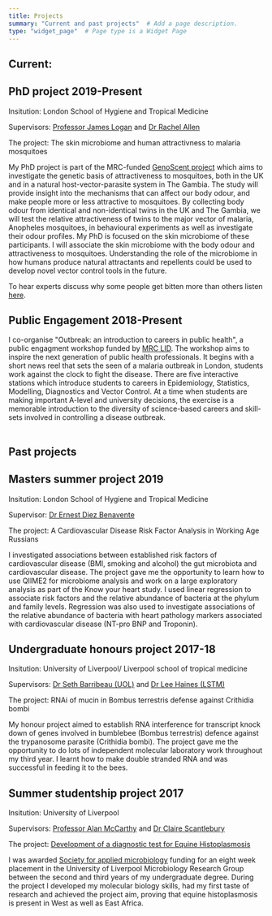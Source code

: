 ```yaml
---
title: Projects
summary: "Current and past projects"  # Add a page description.
type: "widget_page"  # Page type is a Widget Page
---
```


## **Current:**
## **PhD project 2019-Present**

Insitution: London School of Hygiene and Tropical Medicine  

Supervisors: [Professor James Logan](https://www.lshtm.ac.uk/aboutus/people/logan.james) and [Dr Rachel Allen](https://www.sgul.ac.uk/profiles/rachel-allen)

The project: The skin microbiome and human attractivness to malaria mosquitoes 

My PhD project is part of the MRC-funded [GenoScent project](https://www.lshtm.ac.uk/research/centres-projects-groups/genoscent) which aims to investigate the genetic basis of attractiveness to mosquitoes, both in the UK and in a natural host-vector-parasite system in The Gambia. The study will provide insight into the mechanisms that can affect our body odour, and make people more or less attractive to mosquitoes. By collecting body odour from identical and non-identical twins in the UK and The Gambia, we will test the relative attractiveness of twins to the major vector of malaria, Anopheles mosquitoes, in behavioural experiments as well as investigate their odour profiles. My PhD is focused on the skin microbiome of these participants. I will associate the skin microbiome with the body odour and attractiveness to mosquitoes. Understanding the role of the microbiome in how humans produce natural attractants and repellents could be used to develop novel vector control tools in the future.

To hear experts discuss why some people get bitten more than others listen [here](https://www.bbc.co.uk/sounds/play/w3csz1vc).

## **Public Engagement 2018-Present**

I co-organise "Outbreak: an introduction to careers in public health", a public engagment workshop funded by [MRC LID](https://mrc-lid.lshtm.ac.uk). The workshop aims to inspire the next generation of public health professionals. It begins with a short news reel that sets the seen of a malaria outbreak in London, students work against the clock to fight the disease. There are five interactive stations which introduce students to careers in Epidemiology, Statistics, Modelling, Diagnostics and Vector Control. At a time when students are making important A-level and university decisions, the exercise is a memorable introduction to the diversity of science-based careers and skill-sets involved in controlling a disease outbreak.  
<br>
## **Past projects**
## **Masters summer project 2019**

Insitution: London School of Hygiene and Tropical Medicine 

Supervisor: [Dr Ernest Diez Benavente](https://www.lshtm.ac.uk/aboutus/people/diez-benavente.ernest)

The project: A Cardiovascular Disease Risk Factor Analysis in Working Age Russians 

I investigated associations between established risk factors of cardiovascular disease (BMI, smoking and alcohol) the gut microbiota and cardiovascular disease. The project gave me the opportunity to learn how to use QIIME2 for microbiome analysis and work on a large exploratory analysis as part of the Know your heart study. I used linear regression to associate risk factors and the relative abundance of bacteria at the phylum and family levels. Regression was also used to investigate associations of the relative abundance of bacteria with heart pathology markers associated with cardiovascular disease (NT-pro BNP and Troponin). 


## **Undergraduate honours project 2017-18**

Insitution: University of Liverpool/ Liverpool school of tropical medicine

Supervisors: [Dr Seth Barribeau (UOL)](http://seth.barribeau.com/home/) and [Dr Lee Haines (LSTM)](https://www.lstmed.ac.uk/about/people/dr-lee-haines)

The project: RNAi of mucin in Bombus terrestris defense against Crithidia bombi

My honour project aimed to establish RNA interference for transcript knock down of genes involved in bumblebee (Bombus terrestris) defence against the trypanosome parasite (Crithidia bombi). The project gave me the opportunity to do lots of independent molecular laboratory work throughout my third year. I learnt how to make double stranded RNA and was successful in feeding it to the bees. 


## **Summer studentship project 2017**

Insitution: University of Liverpool

Supervisors: [Professor Alan McCarthy](https://www.liverpool.ac.uk/integrative-biology/staff/alan-mccarthy/) and [Dr Claire Scantlebury](https://www.liverpool.ac.uk/integrative-biology/staff/claire-scantlebury/)

The project: [Development of a diagnostic test for Equine Histoplasmosis](https://csd-inventory.liverpool.ac.uk/life-sciences/news/stories/title,976960,en.php)

I was awarded [Society for applied microbiology](https://sfam.org.uk) funding for an eight week placement in the University of Liverpool Microbiology Research Group between the second and third years of my undergraduate degree. During the project I developed my molecular biology skills, had my first taste of research and achieved the project aim, proving that equine histoplasmosis is present in West as well as East Africa. 

